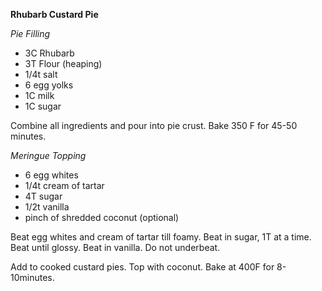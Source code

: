 **Rhubarb Custard Pie**

*Pie Filling*

* 3C Rhubarb
* 3T Flour (heaping)
* 1/4t salt
* 6 egg yolks
* 1C milk
* 1C sugar

Combine all ingredients and pour into pie crust.  Bake 350 F for 45-50 minutes.

*Meringue Topping*

* 6 egg whites
* 1/4t cream of tartar
* 4T sugar
* 1/2t vanilla
* pinch of shredded coconut (optional)

Beat egg whites and cream of tartar till foamy. Beat in sugar, 1T at a time.  Beat until glossy. Beat in vanilla. Do not underbeat.

Add to cooked custard pies. Top with coconut. Bake at 400F for 8-10minutes.
